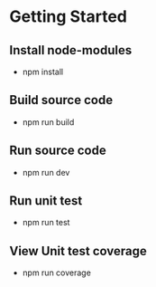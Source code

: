 # Getting Started

## Install node-modules

- npm install

## Build source code

- npm run build

## Run source code

- npm run dev

## Run unit test

- npm run test

## View Unit test coverage

- npm run coverage
